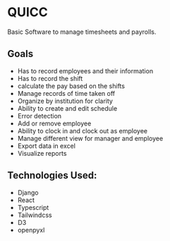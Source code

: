 # QUICC
Basic Software to manage timesheets and payrolls.

## Goals
- Has to record employees and their information 
- Has to record the shift 
- calculate the pay based on the shifts
- Manage records of time taken off 
- Organize by institution for clarity
- Ability to create and edit schedule 
- Error detection 
- Add or remove employee
- Ability to clock in and clock out as employee
- Manage different view for manager and employee
- Export data in excel
- Visualize reports 
  

## Technologies Used:
- Django
- React
- Typescript
- Tailwindcss
- D3
- openpyxl

